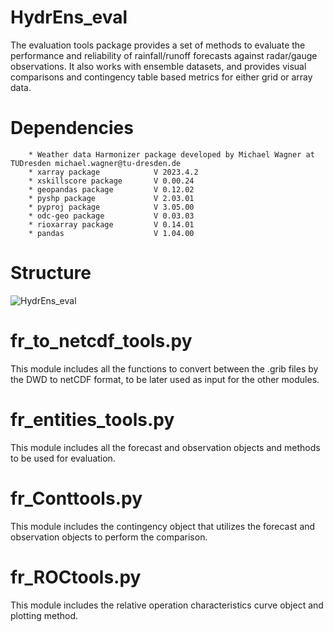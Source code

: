 # HydrEns_eval
The evaluation tools package provides a set of methods to evaluate the performance and reliability of rainfall/runoff forecasts
against radar/gauge observations.
It also works with ensemble datasets, and provides visual comparisons and contingency table based metrics for either grid or array data. 
# Dependencies
        * Weather data Harmonizer package developed by Michael Wagner at TUDresden michael.wagner@tu-dresden.de
        * xarray package            V 2023.4.2 
        * xskillscore package       V 0.00.24
        * geopandas package         V 0.12.02
        * pyshp package             V 2.03.01
        * pyproj package            V 3.05.00
        * odc-geo package           V 0.03.03
        * rioxarray package         V 0.14.01
        * pandas                    V 1.04.00
# Structure
![HydrEns_eval](https://user-images.githubusercontent.com/97175071/235663636-2d083277-5818-40f8-a775-cf79f64ec4b1.png)

# fr_to_netcdf_tools.py
This module includes all the functions to convert between the .grib files by the DWD to netCDF format, to be later used as input for the other modules.
# fr_entities_tools.py
This module includes all the forecast and observation objects and methods to be used for evaluation.
# fr_Conttools.py
This module includes the contingency object that utilizes the forecast and observation objects to perform the comparison. 
# fr_ROCtools.py
This module includes the relative operation characteristics curve object and plotting method.
